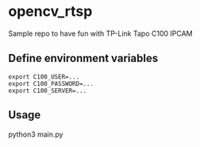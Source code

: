 # opencv_rtsp
Sample repo to have fun with TP-Link Tapo C100 IPCAM

## Define environment variables
```
export C100_USER=...
export C100_PASSWORD=...
export C100_SERVER=...
```

## Usage
python3 main.py
